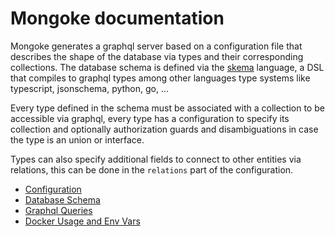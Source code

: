 # Mongoke documentation

Mongoke generates a graphql server based on a configuration file that describes the shape of the database via types and their corresponding collections.
The database schema is defined via the [skema](https://github.com/remorses/skema) language, a DSL that compiles to graphql types among other languages type systems like typescript, jsonschema, python, go, ...

Every type defined in the schema must be associated with a collection to be accessible via graphql, every type has a configuration to specify its collection and optionally authorization guards and disambiguations in case the type is an union or interface.

Types can also specify additional fields to connect to other entities via relations, this can be done in the `relations` part of the configuration.


- [Configuration](./configuration.md)
- [Database Schema](./database_schema.md)
- [Graphql Queries](./queries.md)
- [Docker Usage and Env Vars](./docker.md)
